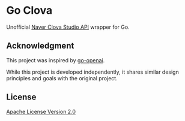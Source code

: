 # Go Clova

Unofficial [Naver Clova Studio API](https://clova.ai/) wrapper for Go.

## Acknowledgment

This project was inspired by [go-openai](https://github.com/sashabaranov/go-openai).

While this project is developed independently, it shares similar design principles and goals with the original project.

## License
[Apache License Version 2.0](https://github.com/StarpiaForge/go-clova/blob/master/LICENSE)